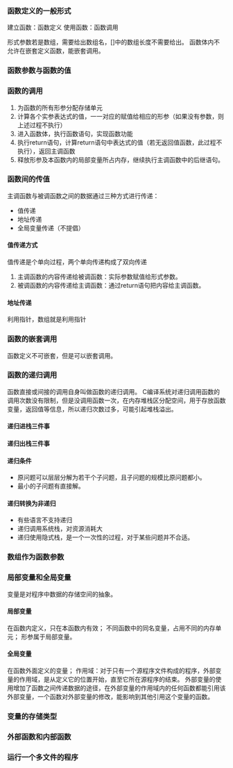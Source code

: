 ### 函数定义的一般形式
建立函数：函数定义
使用函数：函数调用

形式参数若是数组，需要给出数组名，[]中的数组长度不需要给出。
函数体内不允许在嵌套定义函数，能嵌套调用。
### 函数参数与函数的值

### 函数的调用

1. 为函数的所有形参分配存储单元
2. 计算各个实参表达式的值，一一对应的赋值给相应的形参（如果没有参数，则上述过程不执行）
3. 进入函数体，执行函数语句，实现函数功能
4. 执行return语句，计算return语句中表达式的值（若无返回值函数，此过程不执行），返回主调函数 
5. 释放形参及本函数内的局部变量所占内存，继续执行主调函数中的后继语句。 

### 函数间的传值
主调函数与被调函数之间的数据通过三种方式进行传递：

* 值传递
* 地址传递
* 全局变量传递（不提倡）

#### 值传递方式
值传递是个单向过程，两个单向传递构成了双向传递

1. 主调函数的内容传递给被调函数：实际参数赋值给形式参数。
2. 被调函数的内容传递给主调函数：通过return语句把内容给主调函数。

#### 地址传递
利用指针，数组就是利用指针


### 函数的嵌套调用
函数定义不可嵌套，但是可以嵌套调用。

### 函数的递归调用
函数直接或间接的调用自身叫做函数的递归调用。
C编译系统对递归调用函数的调用次数没有限制，但是没调用函数一次，在内存堆栈区分配空间，用于存放函数变量，返回值等信息，所以递归次数过多，可能引起堆栈溢出。
#### 递归进栈三件事
#### 递归出栈三件事
#### 递归条件
* 原问题可以层层分解为若干个子问题，且子问题的规模比原问题都小。
* 最小的子问题有直接解。
#### 递归转换为非递归

* 有些语言不支持递归
* 递归调用系统栈，对资源消耗大
* 递归使用隐式栈，是一个一次性的过程，对于某些问题并不合适。

### 数组作为函数参数

### 局部变量和全局变量
变量是对程序中数据的存储空间的抽象。  

#### 局部变量
在函数内定义，只在本函数内有效；
不同函数中的同名变量，占用不同的内存单元；
形参属于局部变量。
#### 全局变量
在函数外面定义的变量；
作用域：对于只有一个源程序文件构成的程序，外部变量的作用域，是从定义它的位置开始，直至它所在源程序的结束。
外部变量的使用增加了函数之间传递数据的途径，在外部变量的作用域内的任何函数都能引用该外部变量，一个函数对外部变量的修改，能影响到其他引用这个变量的函数。

### 变量的存储类型

### 外部函数和内部函数

### 运行一个多文件的程序

